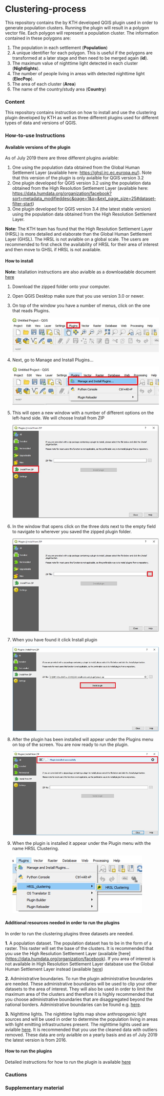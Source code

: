 # Clustering-process

This repository contains the by KTH developed QGIS plugin used in order to generate population clusters. Running the plugin will result in a polygon vector file. Each polygon will represent a population cluster. The information contained in these polygons are: 

1. The population in each settlement (**Population**)
2. A unique identifier for each polygon. This is useful if the polygons are transformed at a later stage and then need to be merged again (**id**).
3. The maximum value of nighttime light detected in each cluster (**Nightlights**).
4. The number of people living in areas with detected nighttime light (**ElecPop**).
5. The area of each cluster (**Area**)
6. The name of the country/study area (**Country**)

### Content

This repository contains instruction on how to install and use the clustering plugin developed by KTH as well as three different plugins used for different types of data and versions of QGIS.

### How-to-use Instructions 

#### Available versions of the plugin
As of July 2019 there are three different plugins avialble:

  1. One using the population data obtained from the Global Human Settlement Layer (available here: https://ghsl.jrc.ec.europa.eu/). Note that this version of the plugin is only avialble for QGIS version 3.2
  2. One plugin developed for QGIS version 3.2 using the population data obtained from the High Resolution Settlement Layer (available here: https://data.humdata.org/organization/facebook?sort=metadata_modifieddesc&page=1&q=&ext_page_size=25#dataset-filter-start)
  3. One plugin developed for QGIS version 3.4 (the latest stable version) using the population data obtained from the High Resolution Settlement Layer.

**Note:** The KTH team has found that the High Resolution Settlement Layer (HRSL) is more detailed and elaborate than the Global Human Settlement Layer (GHSL). The HRSL is not avialble on a global scale. The users are recommended to first check the availability of HRSL for their area of interest and then move to GHSL if HRSL is not available. 

#### How to install

**Note:** Istallation instructions are also avialble as a downloadable document [here](Instructions/Installation%20of%20plugin.docx)

1.	Download the zipped folder onto your computer.
2.	Open QGIS Desktop make sure that you use version 3.0 or newer. 
3.	On top of the window you have a number of menus, click on the one that reads Plugins.

	![image1](assets/installation/img/image1.jpg)

4.	Next, go to Manage and Install Plugins…

	![image2](assets/installation/img/image2.jpg)


5.	This will open a new window with a number of different options on the left-hand side. We will choose Install from ZIP
 	
	![image3](assets/installation/img/image3.jpg)


6.	In the window that opens click on the three dots next to the empty field to navigate to wherever you saved the zipped plugin folder.
	
	![image4](assets/installation/img/image4.jpg)

7.	When you have found it click Install plugin
 	
	![image5](assets/installation/img/image5.jpg)

8.	After the plugin has been installed will appear under the Plugins menu on top of the screen. You are now ready to run the plugin.
	
	![image6](assets/installation/img/image6.jpg)

8.	When the plugin is installed it appear under the Plugin menu with the name HRSL Clustering.
	
	![image7](assets/installation/img/image7.jpg)
	
#### Additional resources needed in order to run the plugins
In order to run the clustering plugins three datasets are needed. 

**1**.  A population dataset. The population dataset has to be in the form of a raster. This raster will set the base of 	the clusters. It is recommended that you use the High Resolution Settlement Layer (available [here]	(https://data.humdata.org/organization/facebook). If you area of interest is not available in High Resolution Settlement Layer database use the Global Human Settlement Layer instead (available [here](https://ghsl.jrc.ec.europa.eu/))

**2.**  Administrative boundaries. To run the plugin administrative boundaries are needed. These administrative boundaries will be used to clip your other datasets to the area of interest. They will also be used in order to limit the maximum area of the clusters and therefore it is highly recommended that you choose administrative boundaries that are disaggregated beyond the national borders. Administrative boundaries can be found e.g. [here](https://gadm.org/).

**3.** Nighttime lights. The nighttime lights map show anthropogenic light sources and will be used in order to determine the population living in areas with light emitting infrastructures present. The nighttime lights used are avialble [here](https://eogdata.mines.edu/download_dnb_composites.html). It is recommended that you use the cleaned data with outliers removed. These data are only avialble on a yearly basis and as of July 2019 the latest version is from 2016.
 
#### How to run the plugins

Detailed instructions for how to run the plugin is available [here](Instructions/How%20to%20run%20the%20clustering%20plugin.docx)


### Cautions




### Supplementary material

